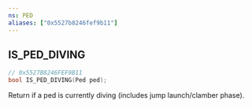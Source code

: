 ```yaml
---
ns: PED
aliases: ["0x5527b8246fef9b11"]
---
```

## IS_PED_DIVING

```c
// 0x5527B8246FEF9B11
bool IS_PED_DIVING(Ped ped);
```

Return if a ped is currently diving (includes jump launch/clamber phase).

